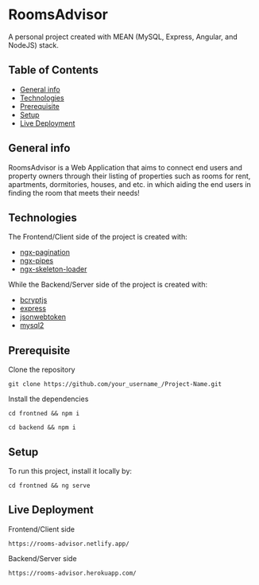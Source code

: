 # RoomsAdvisor
A personal project created with MEAN (MySQL, Express, Angular, and NodeJS) stack.


## Table of Contents
* [General info](#general-info)
* [Technologies](#technologies)
* [Prerequisite](#prerequisite)
* [Setup](#setup)
* [Live Deployment](#live-deployment)


## General info
RoomsAdvisor is a Web Application that aims to connect end users and property owners through their listing of properties such as rooms for rent, apartments, dormitories, houses, and etc. in which aiding the end users in finding the room that meets their needs!


## Technologies
The Frontend/Client side of the project is created with:
* [ngx-pagination](https://www.npmjs.com/package/ngx-pagination)
* [ngx-pipes](https://www.npmjs.com/ngx-pipes)
* [ngx-skeleton-loader](https://www.npmjs.com/package/ngx-skeleton-loader)


While the Backend/Server side of the project is created with:
* [bcryptjs](https://www.npmjs.com/package/bcryptjs)
* [express](https://www.npmjs.com/package/express)
* [jsonwebtoken](https://www.npmjs.com/package/jsonwebtoken)
* [mysql2](https://www.npmjs.com/package/mysql2)


## Prerequisite
Clone the repository
```
git clone https://github.com/your_username_/Project-Name.git

```
Install the dependencies
```
cd frontned && npm i
```
```
cd backend && npm i
```


## Setup
To run this project, install it locally by:
```
cd frontned && ng serve
```


## Live Deployment
Frontend/Client side
```
https://rooms-advisor.netlify.app/
```

Backend/Server side
```
https://rooms-advisor.herokuapp.com/
```

